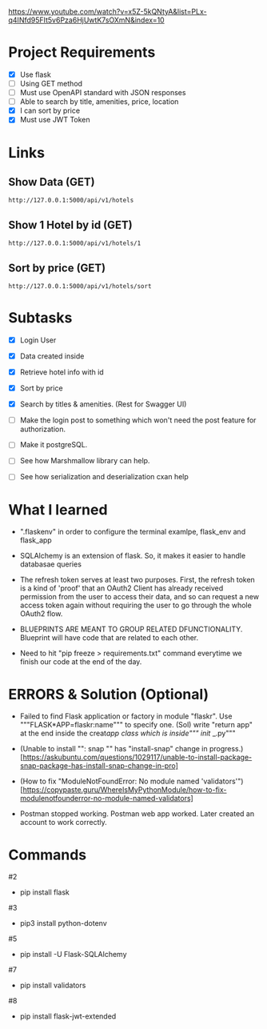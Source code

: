 https://www.youtube.com/watch?v=x5Z-5kQNtyA&list=PLx-q4INfd95FIt5v6Pza6HjUwtK7sOXmN&index=10

# Project Requirements

- [x] Use flask
- [ ] Using GET method
- [ ] Must use OpenAPI standard with JSON responses
- [ ] Able to search by title, amenities, price, location
- [x] I can sort by price
- [x] Must use JWT Token

# Links

## Show Data (GET)

```
http://127.0.0.1:5000/api/v1/hotels
```

## Show 1 Hotel by id (GET)

```
http://127.0.0.1:5000/api/v1/hotels/1
```

## Sort by price (GET)

```
http://127.0.0.1:5000/api/v1/hotels/sort
```

# Subtasks

- [x] Login User
- [x] Data created inside
- [x] Retrieve hotel info with id
- [x] Sort by price
- [x] Search by titles & amenities. (Rest for Swagger UI)

- [ ] Make the login post to something which won't need the post feature for authorization.
- [ ] Make it postgreSQL.
- [ ] See how Marshmallow library can help.
- [ ] See how serialization and deserialization cxan help

# What I learned

- ".flaskenv" in order to configure the terminal examlpe, flask_env and flask_app

- SQLAlchemy is an extension of flask. So, it makes it easier to handle databasae queries

- The refresh token serves at least two purposes. First, the refresh token is a kind of 'proof' that an OAuth2 Client has already received permission from the user to access their data, and so can request a new access token again without requiring the user to go through the whole OAuth2 flow.

- BLUEPRINTS ARE MEANT TO GROUP RELATED DFUNCTIONALITY. Blueprint will have code that are related to each other.

- Need to hit "pip freeze > requirements.txt" command everytime we finish our code at the end of the day.

# ERRORS & Solution (Optional)

- Failed to find Flask application or factory in module "flaskr". Use """FLASK\*APP=flaskr:name""" to specify one. (Sol) write "return app" at the end inside the creat*app class which is inside"""* _init_ \_.py"""

- (Unable to install "<PACKAGE>": snap "<PACKAGE>" has "install-snap" change in progress.)[https://askubuntu.com/questions/1029117/unable-to-install-package-snap-package-has-install-snap-change-in-pro]

- (How to fix "ModuleNotFoundError: No module named 'validators'")[https://copypaste.guru/WhereIsMyPythonModule/how-to-fix-modulenotfounderror-no-module-named-validators]

- Postman stopped working. Postman web app worked. Later created an account to work correctly.

# Commands

#2

- pip install flask

#3

- pip3 install python-dotenv

#5

- pip install -U Flask-SQLAlchemy

#7

- pip install validators

#8

- pip install flask-jwt-extended
